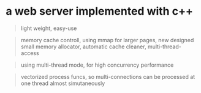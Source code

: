 # a web server implemented with c++


> light weight, easy-use

> memory cache controll,  using mmap for larger pages,  new designed small memory allocator,  automatic cache cleaner, multi-thread-access

> using multi-thread mode, for high concurrency performance

> vectorized process funcs, so multi-connections can be processed at one thread almost simutaneously
